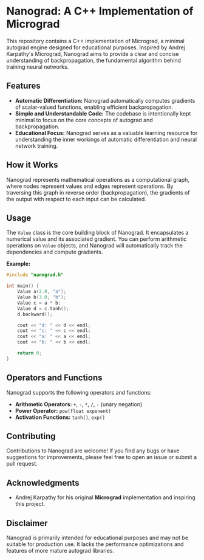 # Nanograd: A C++ Implementation of Micrograd

This repository contains a C++ implementation of Micrograd, a minimal autograd engine designed for educational purposes. Inspired by Andrej Karpathy's Micrograd, Nanograd aims to provide a clear and concise understanding of backpropagation, the fundamental algorithm behind training neural networks.

## Features

- **Automatic Differentiation:** Nanograd automatically computes gradients of scalar-valued functions, enabling efficient backpropagation.
- **Simple and Understandable Code:** The codebase is intentionally kept minimal to focus on the core concepts of autograd and backpropagation.
- **Educational Focus:** Nanograd serves as a valuable learning resource for understanding the inner workings of automatic differentiation and neural network training.

## How it Works

Nanograd represents mathematical operations as a computational graph, where nodes represent values and edges represent operations. By traversing this graph in reverse order (backpropagation), the gradients of the output with respect to each input can be calculated.

## Usage

The `Value` class is the core building block of Nanograd. It encapsulates a numerical value and its associated gradient. You can perform arithmetic operations on `Value` objects, and Nanograd will automatically track the dependencies and compute gradients.

**Example:**

```cpp
#include "nanograd.h"

int main() {
    Value a(2.0, "a");
    Value b(3.0, "b");
    Value c = a * b;
    Value d = c.tanh();
    d.backward();

    cout << "d: " << d << endl;
    cout << "c: " << c << endl;
    cout << "a: " << a << endl;
    cout << "b: " << b << endl;

    return 0;
}
```

## Operators and Functions

Nanograd supports the following operators and functions:

- **Arithmetic Operators:** `+`, `-`, `*`, `/`, `-` (unary negation)
- **Power Operator:** `pow(float exponent)`
- **Activation Functions:** `tanh()`, `exp()`

## Contributing

Contributions to Nanograd are welcome! If you find any bugs or have suggestions for improvements, please feel free to open an issue or submit a pull request.

## Acknowledgments

- Andrej Karpathy for his original <b>Micrograd</b> implementation and inspiring this project.

## Disclaimer

Nanograd is primarily intended for educational purposes and may not be suitable for production use. It lacks the performance optimizations and features of more mature autograd libraries.
